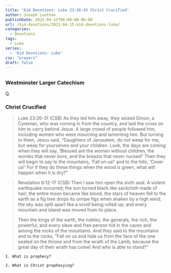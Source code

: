 ```yaml
---
title: 'Kid Devotions: Luke 23:26-43 Christ Crucified'
author: Joseph Louthan
publishDate: 2021-04-15T06:00:00-06:00
url: /kid-devotions/2021-04-15-kid-devotions-luke/
categories:
  - Devotions
tags:
  - Luke
series:
  - 'Kid Devotions: Luke'
css: "prayers"
draft: false
---
```


## 

### Westminster Larger Catechism

Q.

### Christ Crucified

>Luke 23:26-31 (CSB) As they led him away, they seized Simon, a Cyrenian, who was coming in from the country, and laid the cross on him to carry behind Jesus. A large crowd of people followed him, including women who were mourning and lamenting him. But turning to them, Jesus said, “Daughters of Jerusalem, do not weep for me, but weep for yourselves and your children. Look, the days are coming when they will say, ‘Blessed are the women without children, the wombs that never bore, and the breasts that never nursed!’ Then they will begin to say to the mountains, ‘Fall on us!’ and to the hills, ‘Cover us!’ For if they do these things when the wood is green, what will happen when it is dry?”

>Revelation 6:12-17 (CSB) Then I saw him open the sixth seal. A violent earthquake occurred; the sun turned black like sackcloth made of hair; the entire moon became like blood; the stars of heaven fell to the earth as a fig tree drops its unripe figs when shaken by a high wind; the sky was split apart like a scroll being rolled up; and every mountain and island was moved from its place.
>
>Then the kings of the earth, the nobles, the generals, the rich, the powerful, and every slave and free person hid in the caves and among the rocks of the mountains. And they said to the mountains and to the rocks, “Fall on us and hide us from the face of the one seated on the throne and from the wrath of the Lamb, because the great day of their wrath has come! And who is able to stand?”

```text
1. What is prophecy?

2. What is Christ prophesying?
```
